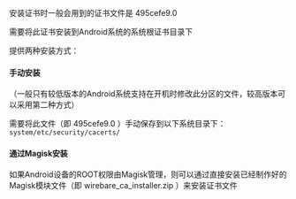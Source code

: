 安装证书时一般会用到的证书文件是 495cefe9.0

需要将此证书安装到Android系统的系统根证书目录下


提供两种安装方式：

#### 手动安装

（一般只有较低版本的Android系统支持在开机时修改此分区的文件，较高版本可以采用第二种方式）

需要将此文件（即 495cefe9.0 ）手动保存到以下系统目录下：`system/etc/security/cacerts/`


#### 通过Magisk安装

如果Android设备的ROOT权限由Magisk管理，则可以通过直接安装已经制作好的Magisk模块文件（即 wirebare_ca_installer.zip ）来安装证书文件